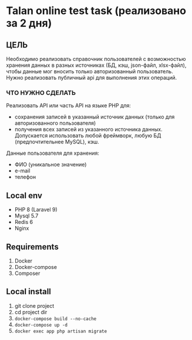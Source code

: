 # Talan online test task (реализовано за 2 дня)
## ЦЕЛЬ
  Необходимо реализовать справочник пользователей с возможностью хранения данных в
  разных источниках (БД, кэш, json-файл, xlsx-файл), чтобы данные мог вносить только
  авторизованный пользователь.
  Нужно реализовать публичный api для выполнения этих операций.

### ЧТО НУЖНО СДЕЛАТЬ
Реализовать API или часть API на языке PHP для:
- сохранения записей в указанный источник данных (только для авторизованного пользователя)
- получения всех записей из указанного источника данных. Допускается использовать любой фреймворк, любую БД (предпочтительнее MySQL), кэш.

Данные пользователя для хранения:
- ФИО (уникальное значение)
- e-mail
- телефон

## Local env
- PHP 8 (Laravel 9)
- Mysql 5.7
- Redis 6
- Nginx

## Requirements
1. Docker
2. Docker-compose
3. Composer

## Local install
1. git clone project
2. cd project dir
3. ```docker-compose build --no-cache```
4. ```docker-compose up -d```
5. ```docker exec app php artisan migrate```
